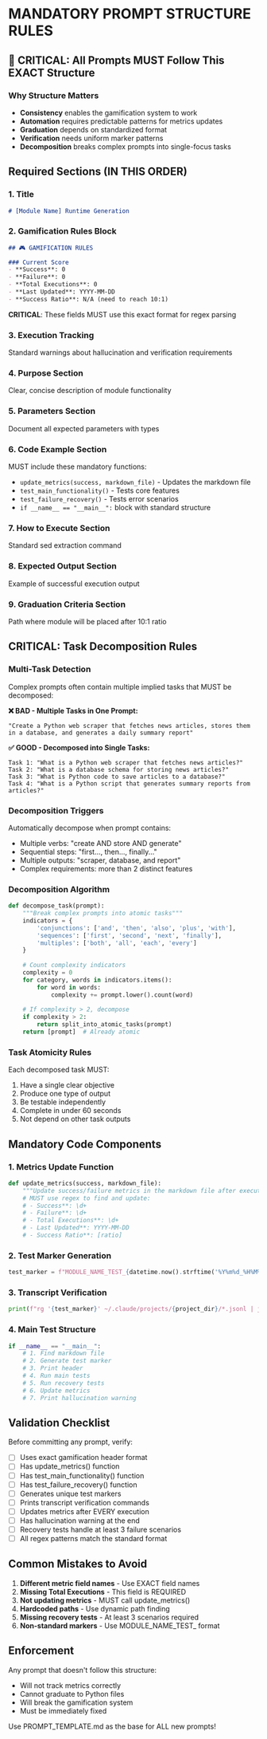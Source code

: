 # MANDATORY PROMPT STRUCTURE RULES

## 🚨 CRITICAL: All Prompts MUST Follow This EXACT Structure

### Why Structure Matters
- **Consistency** enables the gamification system to work
- **Automation** requires predictable patterns for metrics updates
- **Graduation** depends on standardized format
- **Verification** needs uniform marker patterns
- **Decomposition** breaks complex prompts into single-focus tasks

## Required Sections (IN THIS ORDER)

### 1. Title
```markdown
# [Module Name] Runtime Generation
```

### 2. Gamification Rules Block
```markdown
## 🎮 GAMIFICATION RULES

### Current Score
- **Success**: 0
- **Failure**: 0
- **Total Executions**: 0
- **Last Updated**: YYYY-MM-DD
- **Success Ratio**: N/A (need to reach 10:1)
```
**CRITICAL**: These fields MUST use this exact format for regex parsing

### 3. Execution Tracking
Standard warnings about hallucination and verification requirements

### 4. Purpose Section
Clear, concise description of module functionality

### 5. Parameters Section
Document all expected parameters with types

### 6. Code Example Section
MUST include these mandatory functions:
- `update_metrics(success, markdown_file)` - Updates the markdown file
- `test_main_functionality()` - Tests core features
- `test_failure_recovery()` - Tests error scenarios
- `if __name__ == "__main__":` block with standard structure

### 7. How to Execute Section
Standard sed extraction command

### 8. Expected Output Section
Example of successful execution output

### 9. Graduation Criteria Section
Path where module will be placed after 10:1 ratio

## CRITICAL: Task Decomposition Rules

### Multi-Task Detection
Complex prompts often contain multiple implied tasks that MUST be decomposed:

**❌ BAD - Multiple Tasks in One Prompt:**
```
"Create a Python web scraper that fetches news articles, stores them in a database, and generates a daily summary report"
```

**✅ GOOD - Decomposed into Single Tasks:**
```
Task 1: "What is a Python web scraper that fetches news articles?"
Task 2: "What is a database schema for storing news articles?"
Task 3: "What is Python code to save articles to a database?"
Task 4: "What is a Python script that generates summary reports from articles?"
```

### Decomposition Triggers
Automatically decompose when prompt contains:
- Multiple verbs: "create AND store AND generate"
- Sequential steps: "first..., then..., finally..."
- Multiple outputs: "scraper, database, and report"
- Complex requirements: more than 2 distinct features

### Decomposition Algorithm
```python
def decompose_task(prompt):
    """Break complex prompts into atomic tasks"""
    indicators = {
        'conjunctions': ['and', 'then', 'also', 'plus', 'with'],
        'sequences': ['first', 'second', 'next', 'finally'],
        'multiples': ['both', 'all', 'each', 'every']
    }
    
    # Count complexity indicators
    complexity = 0
    for category, words in indicators.items():
        for word in words:
            complexity += prompt.lower().count(word)
    
    # If complexity > 2, decompose
    if complexity > 2:
        return split_into_atomic_tasks(prompt)
    return [prompt]  # Already atomic
```

### Task Atomicity Rules
Each decomposed task MUST:
1. Have a single clear objective
2. Produce one type of output
3. Be testable independently
4. Complete in under 60 seconds
5. Not depend on other task outputs

## Mandatory Code Components

### 1. Metrics Update Function
```python
def update_metrics(success, markdown_file):
    """Update success/failure metrics in the markdown file after execution"""
    # MUST use regex to find and update:
    # - Success**: \d+
    # - Failure**: \d+
    # - Total Executions**: \d+
    # - Last Updated**: YYYY-MM-DD
    # - Success Ratio**: [ratio]
```

### 2. Test Marker Generation
```python
test_marker = f"MODULE_NAME_TEST_{datetime.now().strftime('%Y%m%d_%H%M%S')}"
```

### 3. Transcript Verification
```python
print(f"rg '{test_marker}' ~/.claude/projects/{project_dir}/*.jsonl | jq -r '.content'")
```

### 4. Main Test Structure
```python
if __name__ == "__main__":
    # 1. Find markdown file
    # 2. Generate test marker
    # 3. Print header
    # 4. Run main tests
    # 5. Run recovery tests
    # 6. Update metrics
    # 7. Print hallucination warning
```

## Validation Checklist

Before committing any prompt, verify:
- [ ] Uses exact gamification header format
- [ ] Has update_metrics() function
- [ ] Has test_main_functionality() function
- [ ] Has test_failure_recovery() function
- [ ] Generates unique test markers
- [ ] Prints transcript verification commands
- [ ] Updates metrics after EVERY execution
- [ ] Has hallucination warning at the end
- [ ] Recovery tests handle at least 3 failure scenarios
- [ ] All regex patterns match the standard format

## Common Mistakes to Avoid

1. **Different metric field names** - Use EXACT field names
2. **Missing Total Executions** - This field is REQUIRED
3. **Not updating metrics** - MUST call update_metrics()
4. **Hardcoded paths** - Use dynamic path finding
5. **Missing recovery tests** - At least 3 scenarios required
6. **Non-standard markers** - Use MODULE_NAME_TEST_ format

## Enforcement

Any prompt that doesn't follow this structure:
- Will not track metrics correctly
- Cannot graduate to Python files
- Will break the gamification system
- Must be immediately fixed

Use PROMPT_TEMPLATE.md as the base for ALL new prompts!